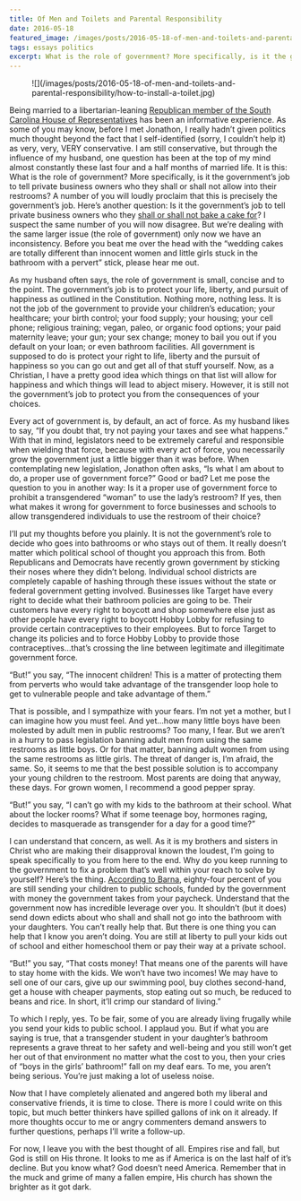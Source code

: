 ```yaml
---
title: Of Men and Toilets and Parental Responsibility
date: 2016-05-18
featured_image: /images/posts/2016-05-18-of-men-and-toilets-and-parental-responsibility/how-to-install-a-toilet.jpg
tags: essays politics
excerpt: What is the role of government? More specifically, is it the government’s job to tell private business owners who they shall or shall not allow into their restrooms? Is it the government’s job to tell private business owners who they shall or shall not bake a cake for?
---
```


<figure markdown="1">
![](/images/posts/2016-05-18-of-men-and-toilets-and-parental-responsibility/how-to-install-a-toilet.jpg)
</figure>

Being married to a libertarian-leaning [Republican member of the South Carolina House of Representatives](http://votehill.com) has been an informative experience. As some of you may know, before I met Jonathon, I really hadn’t given politics much thought beyond the fact that I self-identified (sorry, I couldn’t help it) as very, very, VERY conservative. I am still conservative, but through the influence of my husband, one question has been at the top of my mind almost constantly these last four and a half months of married life. It is this: What is the role of government? More specifically, is it the government’s job to tell private business owners who they shall or shall not allow into their restrooms? A number of you will loudly proclaim that this is precisely the government’s job. Here’s another question: Is it the government’s job to tell private business owners who they [shall or shall not bake a cake for](http://www.conciliarpost.com/theology-spirituality/the-gayest-wedding-cake/)? I suspect the same number of you will now disagree. But we’re dealing with the same larger issue (the role of government) only now we have an inconsistency. Before you beat me over the head with the “wedding cakes are totally different than innocent women and little girls stuck in the bathroom with a pervert” stick, please hear me out.

As my husband often says, the role of government is small, concise and to the point. The government’s job is to protect your life, liberty, and pursuit of happiness as outlined in the Constitution. Nothing more, nothing less. It is not the job of the government to provide your children’s education; your healthcare; your birth control; your food supply; your housing; your cell phone; religious training; vegan, paleo, or organic food options; your paid maternity leave; your gun; your sex change; money to bail you out if you default on your loan; or even bathroom facilities. All government is supposed to do is protect your right to life, liberty and the pursuit of happiness so you can go out and get all of that stuff yourself. Now, as a Christian, I have a pretty good idea which things on that list will allow for happiness and which things will lead to abject misery. However, it is still not the government’s job to protect you from the consequences of your choices.

Every act of government is, by default, an act of force. As my husband likes to say, “If you doubt that, try not paying your taxes and see what happens.” With that in mind, legislators need to be extremely careful and responsible when wielding that force, because with every act of force, you necessarily grow the government just a little bigger than it was before. When contemplating new legislation, Jonathon often asks, “Is what I am about to do, a proper use of government force?” Good or bad? Let me pose the question to you in another way: Is it a proper use of government force to prohibit a transgendered “woman” to use the lady’s restroom? If yes, then what makes it wrong for government to force businesses and schools to allow transgendered individuals to use the restroom of their choice?

I’ll put my thoughts before you plainly. It is not the government’s role to decide who goes into bathrooms or who stays out of them. It really doesn’t matter which political school of thought you approach this from. Both Republicans and Democrats have recently grown government by sticking their noses where they didn’t belong. Individual school districts are completely capable of hashing through these issues without the state or federal government getting involved. Businesses like Target have every right to decide what their bathroom policies are going to be. Their customers have every right to boycott and shop somewhere else just as other people have every right to boycott Hobby Lobby for refusing to provide certain contraceptives to their employees. But to force Target to change its policies and to force Hobby Lobby to provide those contraceptives…that’s crossing the line between legitimate and illegitimate government force.

“But!” you say, “The innocent children! This is a matter of protecting them from perverts who would take advantage of the transgender loop hole to get to vulnerable people and take advantage of them.”

That is possible, and I sympathize with your fears. I’m not yet a mother, but I can imagine how you must feel. And yet…how many little boys have been molested by adult men in public restrooms? Too many, I fear. But we aren’t in a hurry to pass legislation banning adult men from using the same restrooms as little boys. Or for that matter, banning adult women from using the same restrooms as little girls. The threat of danger is, I’m afraid, the same. So, it seems to me that the best possible solution is to accompany your young children to the restroom. Most parents are doing that anyway, these days. For grown women, I recommend a good pepper spray.

“But!” you say, “I can’t go with my kids to the bathroom at their school. What about the locker rooms? What if some teenage boy, hormones raging, decides to masquerade as transgender for a day for a good time?”

I can understand that concern, as well. As it is my brothers and sisters in Christ who are making their disapproval known the loudest, I’m going to speak specifically to you from here to the end. Why do you keep running to the government to fix a problem that’s well within your reach to solve by yourself? Here’s the thing. [According to Barna](https://www.barna.org/barna-update/culture/681-public-schools-christians-are-part-of-the-solution#.Vzu_D5MrJE5), eighty-four percent of you are still sending your children to public schools, funded by the government with money the government takes from your paycheck. Understand that the government now has incredible leverage over you. It shouldn’t (but it does) send down edicts about who shall and shall not go into the bathroom with your daughters. You can’t really help that. But there is one thing you can help that I know you aren’t doing. You are still at liberty to pull your kids out of school and either homeschool them or pay their way at a private school.

“But!” you say, “That costs money! That means one of the parents will have to stay home with the kids. We won’t have two incomes! We may have to sell one of our cars, give up our swimming pool, buy clothes second-hand, get a house with cheaper payments, stop eating out so much, be reduced to beans and rice. In short, it’ll crimp our standard of living.”

To which I reply, yes. To be fair, some of you are already living frugally while you send your kids to public school. I applaud you. But if what you are saying is true, that a transgender student in your daughter’s bathroom represents a grave threat to her safety and well-being and you still won’t get her out of that environment no matter what the cost to you, then your cries of “boys in the girls’ bathroom!” fall on my deaf ears. To me, you aren’t being serious. You’re just making a lot of useless noise.

Now that I have completely alienated and angered both my liberal and conservative friends, it is time to close. There is more I could write on this topic, but much better thinkers have spilled gallons of ink on it already. If more thoughts occur to me or angry commenters demand answers to further questions, perhaps I’ll write a follow-up.

For now, I leave you with the best thought of all. Empires rise and fall, but God is still on His throne. It looks to me as if America is on the last half of it’s decline. But you know what?  God doesn’t need America. Remember that in the muck and grime of many a fallen empire, His church has shown the brighter as it got dark.